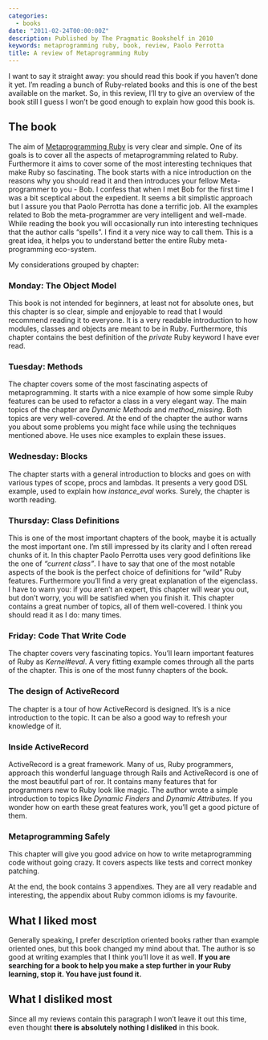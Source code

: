 ```yaml
---
categories:
  - books
date: "2011-02-24T00:00:00Z"
description: Published by The Pragmatic Bookshelf in 2010
keywords: metaprogramming ruby, book, review, Paolo Perrotta
title: A review of Metaprogramming Ruby
---
```


I want to say it straight away: you should read this book if you haven’t done
it yet. I’m reading a bunch of Ruby-related books and this is one of the best
available on the market. So, in this review, I’ll try to give an overview of
the book still I guess I won’t be good enough to explain how good this book
is.

## The book

The aim of [Metaprogramming
Ruby](http://pragprog.com/titles/ppmetr/metaprogramming-ruby) is very clear
and simple. One of its goals is to cover all the aspects of metaprogramming
related to Ruby. Furthermore it aims to cover some of the most interesting
techniques that make Ruby so fascinating. The book starts with a nice
introduction on the reasons why you should read it and then introduces your
fellow Meta-programmer to you - Bob. I confess that when I met Bob for the
first time I was a bit sceptical about the expedient. It seems a bit
simplistic approach but I assure you that Paolo Perrotta has done a terrific
job. All the examples related to Bob the meta-programmer are very intelligent
and well-made. While reading the book you will occasionally run into
interesting techniques that the author calls “spells”. I find it a very nice
way to call them. This is a great idea, it helps you to understand better the
entire Ruby meta-programming eco-system.

My considerations grouped by chapter:

### Monday: The Object Model

This book is not intended for beginners, at least not for absolute ones, but
this chapter is so clear, simple and enjoyable to read that I would recommend
reading it to everyone. It is a very readable introduction to how modules,
classes and objects are meant to be in Ruby. Furthermore, this chapter
contains the best definition of the _private_ Ruby keyword I have ever read.

### Tuesday: Methods

The chapter covers some of the most fascinating aspects of metaprogramming. It
starts with a nice example of how some simple Ruby features can be used to
refactor a class in a very elegant way. The main topics of the chapter are
_Dynamic Methods_ and _method_missing_. Both topics are very well-covered. At
the end of the chapter the author warns you about some problems you might face
while using the techniques mentioned above. He uses nice examples to explain
these issues.

### Wednesday: Blocks

The chapter starts with a general introduction to blocks and goes on with
various types of scope, procs and lambdas. It presents a very good DSL
example, used to explain how _instance_eval_ works. Surely, the chapter is
worth reading.

### Thursday: Class Definitions

This is one of the most important chapters of the book, maybe it is actually
the most important one. I’m still impressed by its clarity and I often reread
chunks of it. In this chapter Paolo Perrotta uses very good definitions like
the one of _“current class”_. I have to say that one of the most notable
aspects of the book is the perfect choice of definitions for “wild” Ruby
features. Furthermore you’ll find a very great explanation of the eigenclass.
I have to warn you: if you aren’t an expert, this chapter will wear you out,
but don’t worry, you will be satisfied when you finish it. This chapter
contains a great number of topics, all of them well-covered. I think you
should read it as I do: many times.

### Friday: Code That Write Code

The chapter covers very fascinating topics. You’ll learn important features of
Ruby as _Kernel\#eval_. A very fitting example comes through all the parts of
the chapter. This is one of the most funny chapters of the book.

### The design of ActiveRecord

The chapter is a tour of how ActiveRecord is designed. It’s is a nice
introduction to the topic. It can be also a good way to refresh your knowledge
of it.

### Inside ActiveRecord

ActiveRecord is a great framework. Many of us, Ruby programmers, approach this
wonderful language through Rails and ActiveRecord is one of the most beautiful
part of ror. It contains many features that for programmers new to Ruby look
like magic. The author wrote a simple introduction to topics like _Dynamic
Finders_ and _Dynamic Attributes_. If you wonder how on earth these great
features work, you’ll get a good picture of them.

### Metaprogramming Safely

This chapter will give you good advice on how to write metaprogramming code
without going crazy. It covers aspects like tests and correct monkey patching.

At the end, the book contains 3 appendixes. They are all very readable and
interesting, the appendix about Ruby common idioms is my favourite.

## What I liked most

Generally speaking, I prefer description oriented books rather than example
oriented ones, but this book changed my mind about that. The author is so good
at writing examples that I think you’ll love it as well. **If you are
searching for a book to help you make a step further in your Ruby learning,
stop it. You have just found it.**

## What I disliked most

Since all my reviews contain this paragraph I won’t leave it out this
time, even thought **there is absolutely nothing I disliked** in this book.
